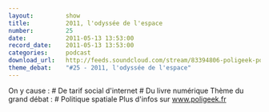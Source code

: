 ```yaml
---
layout:         show
title:          2011, l'odyssée de l'espace
number:         25
date:           2011-05-13 13:53:00
record_date:    2011-05-13 13:53:00
categories:     podcast
download_url:   http://feeds.soundcloud.com/stream/83394806-poligeek-poligeek25.mp3
theme_debat:    "#25 - 2011, l'odyssée de l'espace"
---
```



On y cause : # De tarif social d'internet # Du livre numérique Thème du grand débat : # Politique spatiale Plus d'infos sur www.poligeek.fr

